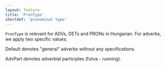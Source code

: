 ```yaml
---
layout: feature
title: 'PronType'
shortdef: 'pronominal type'
---
```


 `PronType` is relevant for ADVs, DETs and PRONs in Hungarian. For adverbs, we apply two specific values:
 
 Default denotes "general" adverbs without any specifications.
 
 AdvPart denotes adverbial participles (futva - running).
<!-- Interlanguage links updated Út zář 29 18:40:59 CEST 2020 -->
